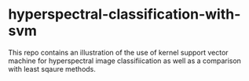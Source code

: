 # hyperspectral-classification-with-svm
This repo contains an illustration of the use of kernel support vector machine for hyperspectral image classifiication as well as a comparison with least sqaure methods.
